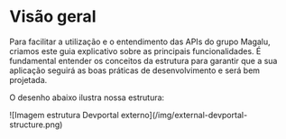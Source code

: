 # Visão geral

Para facilitar a utilização e o entendimento das APIs do grupo Magalu, criamos este guia explicativo sobre as principais funcionalidades. É fundamental entender os conceitos da estrutura para garantir que a sua aplicação seguirá as boas práticas de desenvolvimento e será bem projetada.

O desenho abaixo ilustra nossa estrutura:

<div class="text--center">
    ![Imagem estrutura Devportal externo](/img/external-devportal-structure.png)
</div>
